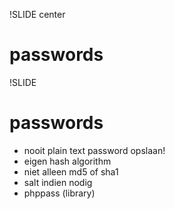 !SLIDE center
# passwords

!SLIDE
# passwords
* nooit plain text password opslaan!
* eigen hash algorithm
* niet alleen md5 of sha1
* salt indien nodig
* phppass (library)